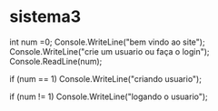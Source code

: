 # sistema3


int num =0;
Console.WriteLine("bem vindo ao site");
Console.WriteLine("crie um usuario ou faça o login");
Console.ReadLine(num);

if (num == 1)
    Console.WriteLine("criando usuario");

if (num != 1)
    Console.WriteLine("logando o usuario");
